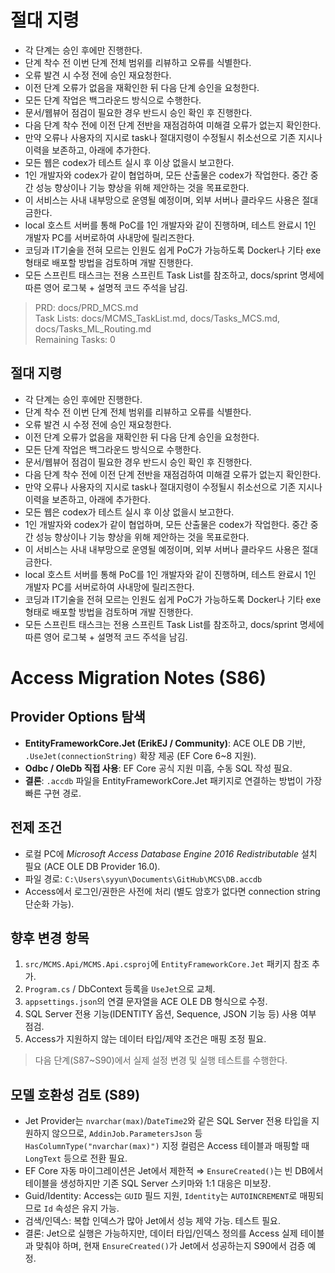 # 절대 지령
- 각 단계는 승인 후에만 진행한다.
- 단계 착수 전 이번 단계 전체 범위를 리뷰하고 오류를 식별한다.
- 오류 발견 시 수정 전에 승인 재요청한다.
- 이전 단계 오류가 없음을 재확인한 뒤 다음 단계 승인을 요청한다.
- 모든 단계 작업은 백그라운드 방식으로 수행한다.
- 문서/웹뷰어 점검이 필요한 경우 반드시 승인 확인 후 진행한다.
- 다음 단계 착수 전에 이전 단계 전반을 재점검하여 미해결 오류가 없는지 확인한다.
- 만약 오류나 사용자의 지시로 task나 절대지령이 수정될시 취소선으로 기존 지시나 이력을 보존하고, 아래에 추가한다.
- 모든 웹은 codex가 테스트 실시 후 이상 없을시 보고한다.
- 1인 개발자와 codex가 같이 협업하며, 모든 산출물은 codex가 작업한다. 중간 중간 성능 향상이나 기능 향상을 위해 제안하는 것을 목표로한다.
- 이 서비스는 사내 내부망으로 운영될 예정이며, 외부 서버나 클라우드 사용은 절대 금한다.
- local 호스트 서버를 통해 PoC를 1인 개발자와 같이 진행하며, 테스트 완료시 1인 개발자 PC를 서버로하여 사내망에 릴리즈한다.
- 코딩과 IT기술을 전혀 모르는 인원도 쉽게 PoC가 가능하도록 Docker나 기타 exe 형태로 배포할 방법을 검토하며 개발 진행한다.
- 모든 스프린트 태스크는 전용 스프린트 Task List를 참조하고, docs/sprint 명세에 따른 영어 로그북 + 설명적 코드 주석을 남김.

> PRD: docs/PRD_MCS.md  
> Task Lists: docs/MCMS_TaskList.md, docs/Tasks_MCS.md, docs/Tasks_ML_Routing.md  
> Remaining Tasks: 0

## 절대 지령
- 각 단계는 승인 후에만 진행한다.
- 단계 착수 전 이번 단계 전체 범위를 리뷰하고 오류를 식별한다.
- 오류 발견 시 수정 전에 승인 재요청한다.
- 이전 단계 오류가 없음을 재확인한 뒤 다음 단계 승인을 요청한다.
- 모든 단계 작업은 백그라운드 방식으로 수행한다.
- 문서/웹뷰어 점검이 필요한 경우 반드시 승인 확인 후 진행한다.
- 다음 단계 착수 전에 이전 단계 전반을 재점검하여 미해결 오류가 없는지 확인한다.
- 만약 오류나 사용자의 지시로 task나 절대지령이 수정될시 취소선으로 기존 지시나 이력을 보존하고, 아래에 추가한다.
- 모든 웹은 codex가 테스트 실시 후 이상 없을시 보고한다.
- 1인 개발자와 codex가 같이 협업하며, 모든 산출물은 codex가 작업한다. 중간 중간 성능 향상이나 기능 향상을 위해 제안하는 것을 목표로한다.
- 이 서비스는 사내 내부망으로 운영될 예정이며, 외부 서버나 클라우드 사용은 절대 금한다.
- local 호스트 서버를 통해 PoC를 1인 개발자와 같이 진행하며, 테스트 완료시 1인 개발자 PC를 서버로하여 사내망에 릴리즈한다.
- 코딩과 IT기술을 전혀 모르는 인원도 쉽게 PoC가 가능하도록 Docker나 기타 exe 형태로 배포할 방법을 검토하며 개발 진행한다.
- 모든 스프린트 태스크는 전용 스프린트 Task List를 참조하고, docs/sprint 명세에 따른 영어 로그북 + 설명적 코드 주석을 남김.

# Access Migration Notes (S86)

## Provider Options 탐색
- **EntityFrameworkCore.Jet (ErikEJ / Community)**: ACE OLE DB 기반, `.UseJet(connectionString)` 확장 제공 (EF Core 6~8 지원).
- **Odbc / OleDb 직접 사용**: EF Core 공식 지원 미흡, 수동 SQL 작성 필요.
- **결론**: `.accdb` 파일을 EntityFrameworkCore.Jet 패키지로 연결하는 방법이 가장 빠른 구현 경로.

## 전제 조건
- 로컬 PC에 *Microsoft Access Database Engine 2016 Redistributable* 설치 필요 (ACE OLE DB Provider 16.0).
- 파일 경로: `C:\Users\syyun\Documents\GitHub\MCS\DB.accdb`
- Access에서 로그인/권한은 사전에 처리 (별도 암호가 없다면 connection string 단순화 가능).

## 향후 변경 항목
1. `src/MCMS.Api/MCMS.Api.csproj`에 `EntityFrameworkCore.Jet` 패키지 참조 추가.
2. `Program.cs` / DbContext 등록을 `UseJet`으로 교체.
3. `appsettings.json`의 연결 문자열을 ACE OLE DB 형식으로 수정.
4. SQL Server 전용 기능(IDENTITY 옵션, Sequence, JSON 기능 등) 사용 여부 점검.
5. Access가 지원하지 않는 데이터 타입/제약 조건은 매핑 조정 필요.

> 다음 단계(S87~S90)에서 실제 설정 변경 및 실행 테스트를 수행한다.
## 모델 호환성 검토 (S89)
- Jet Provider는 `nvarchar(max)`/`DateTime2`와 같은 SQL Server 전용 타입을 지원하지 않으므로, `AddinJob.ParametersJson` 등 `HasColumnType("nvarchar(max)")` 지정 컬럼은 Access 테이블과 매핑할 때 `LongText` 등으로 전환 필요.
- EF Core 자동 마이그레이션은 Jet에서 제한적 ⇒ `EnsureCreated()`는 빈 DB에서 테이블을 생성하지만 기존 SQL Server 스키마와 1:1 대응은 미보장.
- Guid/Identity: Access는 `GUID` 필드 지원, `Identity`는 `AUTOINCREMENT`로 매핑되므로 `Id` 속성은 유지 가능.
- 검색/인덱스: 복합 인덱스가 많아 Jet에서 성능 제약 가능. 테스트 필요.
- 결론: Jet으로 실행은 가능하지만, 데이터 타입/인덱스 정의를 Access 실제 테이블과 맞춰야 하며, 현재 `EnsureCreated()`가 Jet에서 성공하는지 S90에서 검증 예정.
